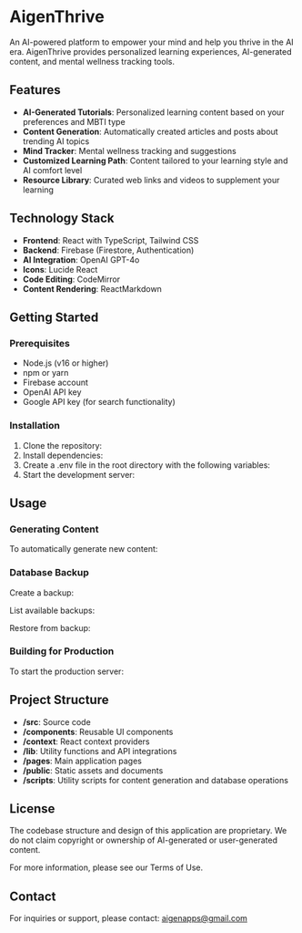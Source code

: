 # AigenThrive

An AI-powered platform to empower your mind and help you thrive in the AI era. AigenThrive provides personalized learning experiences, AI-generated content, and mental wellness tracking tools.

## Features

- **AI-Generated Tutorials**: Personalized learning content based on your preferences and MBTI type
- **Content Generation**: Automatically created articles and posts about trending AI topics
- **Mind Tracker**: Mental wellness tracking and suggestions
- **Customized Learning Path**: Content tailored to your learning style and AI comfort level
- **Resource Library**: Curated web links and videos to supplement your learning

## Technology Stack

- **Frontend**: React with TypeScript, Tailwind CSS
- **Backend**: Firebase (Firestore, Authentication)
- **AI Integration**: OpenAI GPT-4o
- **Icons**: Lucide React
- **Code Editing**: CodeMirror
- **Content Rendering**: ReactMarkdown

## Getting Started

### Prerequisites

- Node.js (v16 or higher)
- npm or yarn
- Firebase account
- OpenAI API key
- Google API key (for search functionality)

### Installation

1. Clone the repository:
2. Install dependencies:
3. Create a .env file in the root directory with the following variables:
4. Start the development server:

## Usage

### Generating Content

To automatically generate new content:

### Database Backup

Create a backup:

List available backups:

Restore from backup:

### Building for Production

To start the production server:

## Project Structure

- **/src**: Source code
- **/components**: Reusable UI components
- **/context**: React context providers
- **/lib**: Utility functions and API integrations
- **/pages**: Main application pages
- **/public**: Static assets and documents
- **/scripts**: Utility scripts for content generation and database operations

## License

The codebase structure and design of this application are proprietary. We do not claim copyright or ownership of AI-generated or user-generated content.

For more information, please see our Terms of Use.

## Contact

For inquiries or support, please contact: aigenapps@gmail.com